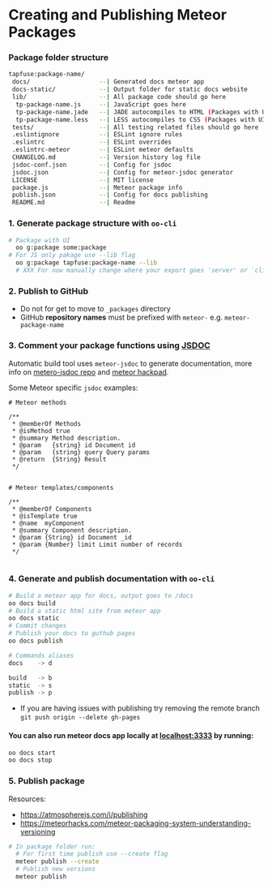 # Creating and Publishing Meteor Packages

### Package folder structure
```sh
tapfuse:package-name/
 docs/                   --| Generated docs meteor app
 docs-static/            --| Output folder for static docs website
 lib/                    --| All package code should go here
  tp-package-name.js     --| JavaScript goes here
  tp-package-name.jade   --| JADE autocompiles to HTML (Packages with UI only)
  tp-package-name.less   --| LESS autocompiles to CSS (Packages with UI only)
 tests/                  --| All testing related files should go here
 .eslintignore           --| ESLint ignore rules
 .eslintrc               --| ESLint overrides
 .eslintrc-meteor        --| ESLint meteor defaults
 CHANGELOG.md            --| Version history log file
 jsdoc-conf.json         --| Config for jsdoc
 jsdoc.json              --| Config for meteor-jsdoc generator
 LICENSE                 --| MIT license
 package.js              --| Meteor package info
 publish.json            --| Config for docs publishing
 README.md               --| Readme
```

### 1. Generate package structure with `oo-cli`
```sh
# Package with UI
  oo g:package some:package
# For JS only pakage use --lib flag
  oo g:package tapfuse:package-name --lib
  # XXX For now manually change where your export goes 'server' or `client`
```

### 2. Publish to GitHub

* Do not for get to move to `_packages` directory
* GitHub **repository names** must be prefixed with `meteor-` e.g. `meteor-package-name`

### 3. Comment your package functions using [JSDOC](http://usejsdoc.org)
Automatic build tool uses `meteor-jsdoc` to generate documentation, more info on [metero-jsdoc repo](https://www.npmjs.com/package/meteor-jsdoc) and [meteor hackpad](https://meteor.hackpad.com/Automatically-Generating-API-Docs-using-JSDoc-EpPmd2iuFEH).

Some Meteor specific `jsdoc` examples:
```
# Meteor methods

/**
 * @memberOf Methods
 * @isMethod true
 * @summary Method description.
 * @param   {string} id Document id
 * @param   {string} query Query params
 * @return  {String} Result
 */
   
```
```
# Meteor templates/components

/**
 * @memberOf Components
 * @isTemplate true
 * @name  myComponent
 * @summary Component description.
 * @param {String} id Document _id
 * @param {Number} limit Limit number of records
 */
   
```

### 4. Generate and publish documentation with `oo-cli`
```sh
# Build a meteor app for docs, output goes to /docs
oo docs build
# Build a static html site from meteor app
oo docs static
# Commit changes
# Publish your docs to guthub pages
oo docs publish

# Commands aliases
docs    -> d

build   -> b
static  -> s
publish -> p
```
  * If you are having issues with publishing try removing the remote branch `git push origin --delete gh-pages`

#### You can also run meteor docs app locally at [localhost:3333](http://localhost:3333) by running:
```sh
oo docs start
oo docs stop
```

### 5. Publish package
Resources:
  * https://atmospherejs.com/i/publishing
  * https://meteorhacks.com/meteor-packaging-system-understanding-versioning
```sh
# In package folder run:
  # For first time publish use --create flag
  meteor publish --create
  # Publish new versions
  meteor publish
```